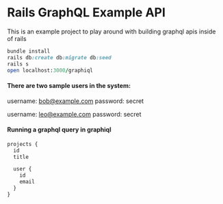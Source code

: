# Rails GraphQL Example API

This is an example project to play around with building graphql apis inside of rails

```ruby
bundle install
rails db:create db:migrate db:seed
rails s
open localhost:3000/graphiql
```
#### There are two sample users in the system:

username: bob@example.com
password: secret

username: leo@example.com
password: secret

#### Running a graphql query in graphiql

```graphql
projects {
  id
  title

  user {
    id
    email
  }
}
```
